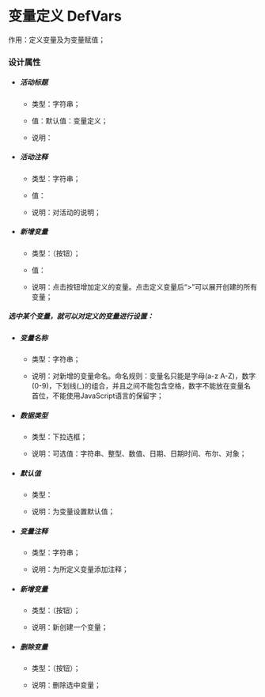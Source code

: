 # 变量定义 DefVars

作用：定义变量及为变量赋值；

### 设计属性

* ##### 活动标题

  * 类型：字符串；

  * 值：默认值：变量定义；

  * 说明：
* ##### 活动注释

  * 类型：字符串；

  * 值：

  * 说明：对活动的说明；
* ##### 新增变量

  * 类型：（按钮）；

  * 值：

  * 说明：点击按钮增加定义的变量。点击定义变量后“&gt;”可以展开创建的所有变量；

##### 选中某个变量，就可以对定义的变量进行设置：

* ##### 变量名称

  * 类型：字符串；

  * 说明：对新增的变量命名。命名规则：变量名只能是字母\(a-z A-Z\)，数字\(0-9\)，下划线\(\_\)的组合，并且之间不能包含空格，数字不能放在变量名首位，不能使用JavaScript语言的保留字；
* ##### 数据类型

  * 类型：下拉选框；

  * 说明：可选值：字符串、整型、数值、日期、日期时间、布尔、对象；
* ##### 默认值

  * 类型：

  * 说明：为变量设置默认值；
* ##### 变量注释

  * 类型：字符串；

  * 说明：为所定义变量添加注释；
* ##### 新增变量

  * 类型：（按钮）；

  * 说明：新创建一个变量；
* ##### 删除变量

  * 类型：（按钮）；

  * 说明：删除选中变量；

##### 



